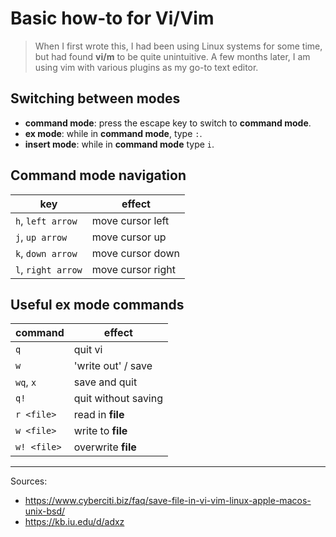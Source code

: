 # Basic how-to for Vi/Vim

> When I first wrote this, I had been using Linux systems for some time, but had found **vi/m** to be quite unintuitive. A few months later, I am using vim with various plugins as my go-to text editor.

## Switching between modes

* **command mode**: press the escape key to switch to **command mode**.
* **ex mode**: while in **command mode**, type `:`.
* **insert mode**: while in **command mode** type `i`.

## Command mode navigation

| key                | effect            |
|--------------------|-------------------|
| `h`, `left arrow`  | move cursor left  |
| `j`, `up arrow`    | move cursor up    |
| `k`, `down arrow`  | move cursor down  |
| `l`, `right arrow` | move cursor right |

## Useful ex mode commands

| command     | effect              |
|-------------|---------------------|
| `q`         | quit vi             |
| `w`         | 'write out' / save  |
| `wq`, `x`   | save and quit       |
| `q!`        | quit without saving |
| `r <file>`  | read in **file**    |
| `w <file>`  | write to **file**   |
| `w! <file>` | overwrite **file**  |

***

Sources:
* https://www.cyberciti.biz/faq/save-file-in-vi-vim-linux-apple-macos-unix-bsd/
* https://kb.iu.edu/d/adxz
